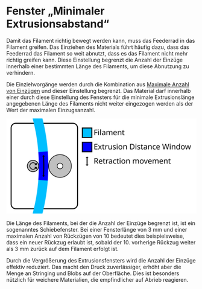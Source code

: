 Fenster „Minimaler Extrusionsabstand“
====
Damit das Filament richtig bewegt werden kann, muss das Feederrad in das Filament greifen. Das Einziehen des Materials führt häufig dazu, dass das Feederrad das Filament so weit abnutzt, dass es das Filament nicht mehr richtig greifen kann. Diese Einstellung begrenzt die Anzahl der Einzüge innerhalb einer bestimmten Länge des Filaments, um diese Abnutzung zu verhindern.

Die Einziehvorgänge werden durch die Kombination aus [Maximale Anzahl von Einzügen](retraction_count_max.md) und dieser Einstellung begrenzt. Das Material darf innerhalb einer durch diese Einstellung des Fensters für die minimale Extrusionslänge angegebenen Länge des Filaments nicht weiter eingezogen werden als der Wert der maximalen Einzugsanzahl.

![Eine bestimmte Länge des Filaments, bei der die Anzahl der Einzüge begrenzt ist](../../../articles/images/retraction_count_max.svg)

Die Länge des Filaments, bei der die Anzahl der Einzüge begrenzt ist, ist ein sogenanntes Schiebefenster. Bei einer Fensterlänge von 3 mm und einer maximalen Anzahl von Rückzügen von 10 bedeutet dies beispielsweise, dass ein neuer Rückzug erlaubt ist, sobald der 10. vorherige Rückzug weiter als 3 mm zurück auf dem Filament erfolgt ist.

Durch die Vergrößerung des Extrusionsfensters wird die Anzahl der Einzüge effektiv reduziert. Das macht den Druck zuverlässiger, erhöht aber die Menge an Stringing und Blobs auf der Oberfläche. Dies ist besonders nützlich für weichere Materialien, die empfindlicher auf Abrieb reagieren.
